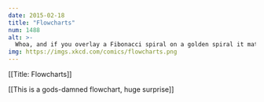 ```yaml
---
date: 2015-02-18
title: "Flowcharts"
num: 1488
alt: >-
  Whoa, and if you overlay a Fibonacci spiral on a golden spiral it matches up almost perfectly!
img: https://imgs.xkcd.com/comics/flowcharts.png
---
```

[[Title: Flowcharts]]

[[This is a gods-damned flowchart, huge surprise]]
